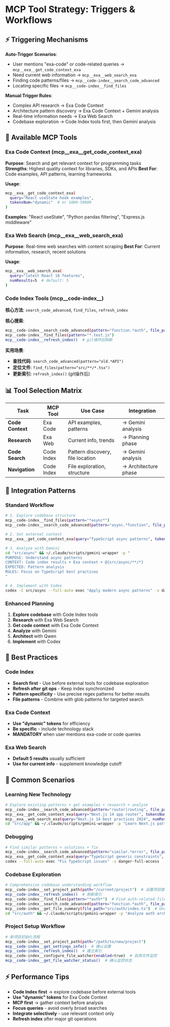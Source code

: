 # MCP Tool Strategy: Triggers & Workflows

## ⚡ Triggering Mechanisms

**Auto-Trigger Scenarios**:
- User mentions "exa-code" or code-related queries → `mcp__exa__get_code_context_exa`
- Need current web information → `mcp__exa__web_search_exa`
- Finding code patterns/files → `mcp__code-index__search_code_advanced`
- Locating specific files → `mcp__code-index__find_files`

**Manual Trigger Rules**:
- Complex API research → Exa Code Context
- Architecture pattern discovery → Exa Code Context + Gemini analysis
- Real-time information needs → Exa Web Search
- Codebase exploration → Code Index tools first, then Gemini analysis

## 🎯 Available MCP Tools

### Exa Code Context (mcp__exa__get_code_context_exa)
**Purpose**: Search and get relevant context for programming tasks
**Strengths**: Highest quality context for libraries, SDKs, and APIs
**Best For**: Code examples, API patterns, learning frameworks

**Usage**:
```bash
mcp__exa__get_code_context_exa(
  query="React useState hook examples",
  tokensNum="dynamic"  # or 1000-50000
)
```

**Examples**: "React useState", "Python pandas filtering", "Express.js middleware"

### Exa Web Search (mcp__exa__web_search_exa)
**Purpose**: Real-time web searches with content scraping
**Best For**: Current information, research, recent solutions

**Usage**:
```bash
mcp__exa__web_search_exa(
  query="latest React 18 features",
  numResults=5  # default: 5
)
```


### Code Index Tools (mcp__code-index__)
**核心方法**: `search_code_advanced`, `find_files`, `refresh_index`

**核心搜索**:
```bash
mcp__code-index__search_code_advanced(pattern="function.*auth", file_pattern="*.ts")
mcp__code-index__find_files(pattern="*.test.js")
mcp__code-index__refresh_index()  # git操作后刷新
```

**实用场景**:
- **查找代码**: `search_code_advanced(pattern="old.*API")`
- **定位文件**: `find_files(pattern="src/**/*.tsx")`
- **更新索引**: `refresh_index()` (git操作后)

## 📊 Tool Selection Matrix

| Task | MCP Tool | Use Case | Integration |
|------|----------|----------|-------------|
| **Code Context** | Exa Code | API examples, patterns | → Gemini analysis |
| **Research** | Exa Web | Current info, trends | → Planning phase |
| **Code Search** | Code Index | Pattern discovery, file location | → Gemini analysis |
| **Navigation** | Code Index | File exploration, structure | → Architecture phase |

## 🚀 Integration Patterns

### Standard Workflow
```bash
# 1. Explore codebase structure
mcp__code-index__find_files(pattern="*async*")
mcp__code-index__search_code_advanced(pattern="async.*function", file_pattern="*.ts")

# 2. Get external context
mcp__exa__get_code_context_exa(query="TypeScript async patterns", tokensNum="dynamic")

# 3. Analyze with Gemini
cd "src/async" && ~/.claude/scripts/gemini-wrapper -p "
PURPOSE: Understand async patterns
CONTEXT: Code index results + Exa context + @{src/async/**/*}
EXPECTED: Pattern analysis
RULES: Focus on TypeScript best practices
"

# 4. Implement with Codex
codex -C src/async --full-auto exec "Apply modern async patterns" -s danger-full-access
```

### Enhanced Planning
1. **Explore codebase** with Code Index tools
2. **Research** with Exa Web Search
3. **Get code context** with Exa Code Context
4. **Analyze** with Gemini
5. **Architect** with Qwen
6. **Implement** with Codex

## 🔧 Best Practices

### Code Index
- **Search first** - Use before external tools for codebase exploration
- **Refresh after git ops** - Keep index synchronized
- **Pattern specificity** - Use precise regex patterns for better results
- **File patterns** - Combine with glob patterns for targeted search

### Exa Code Context
- **Use "dynamic" tokens** for efficiency
- **Be specific** - include technology stack
- **MANDATORY** when user mentions exa-code or code queries

### Exa Web Search
- **Default 5 results** usually sufficient
- **Use for current info** - supplement knowledge cutoff



## 🎯 Common Scenarios

### Learning New Technology
```bash
# Explore existing patterns + get examples + research + analyze
mcp__code-index__search_code_advanced(pattern="router|routing", file_pattern="*.ts")
mcp__exa__get_code_context_exa(query="Next.js 14 app router", tokensNum="dynamic")
mcp__exa__web_search_exa(query="Next.js 14 best practices 2024", numResults=3)
cd "src/app" && ~/.claude/scripts/gemini-wrapper -p "Learn Next.js patterns"
```

### Debugging
```bash
# Find similar patterns + solutions + fix
mcp__code-index__search_code_advanced(pattern="similar.*error", file_pattern="*.ts")
mcp__exa__get_code_context_exa(query="TypeScript generic constraints", tokensNum="dynamic")
codex --full-auto exec "Fix TypeScript issues" -s danger-full-access
```

### Codebase Exploration
```bash
# Comprehensive codebase understanding workflow
mcp__code-index__set_project_path(path="/current/project")  # 设置项目路径
mcp__code-index__refresh_index()  # 刷新索引
mcp__code-index__find_files(pattern="*auth*")  # Find auth-related files
mcp__code-index__search_code_advanced(pattern="function.*auth", file_pattern="*.ts")  # Find auth functions
mcp__code-index__get_file_summary(file_path="src/auth/index.ts")  # Understand structure
cd "src/auth" && ~/.claude/scripts/gemini-wrapper -p "Analyze auth architecture"
```

### Project Setup Workflow
```bash
# 新项目初始化流程
mcp__code-index__set_project_path(path="/path/to/new/project")
mcp__code-index__get_settings_info()  # 确认设置
mcp__code-index__refresh_index()  # 建立索引
mcp__code-index__configure_file_watcher(enabled=true)  # 启用文件监控
mcp__code-index__get_file_watcher_status()  # 确认监控状态
```

## ⚡ Performance Tips

- **Code Index first** → explore codebase before external tools
- **Use "dynamic" tokens** for Exa Code Context
- **MCP first** → gather context before analysis
- **Focus queries** - avoid overly broad searches
- **Integrate selectively** - use relevant context only
- **Refresh index** after major git operations